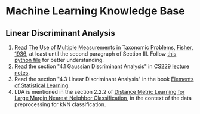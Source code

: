 # Machine Learning Knowledge Base

## Linear Discriminant Analysis
1. Read [The Use of Multiple Measurements in Taxonomic Problems, Fisher, 1936](https://onlinelibrary.wiley.com/doi/epdf/10.1111/j.1469-1809.1936.tb02137.x), at least until the second paragraph of Section III. Follow [this python file](fisher_lda_1936.py) for better understanding.
2. Read the section "4.1 Gaussian Discriminant Analysis" in [CS229 lecture notes](https://cs229.stanford.edu/notes2022fall/main_notes.pdf).
3. Read the section "4.3 Linear Discriminant Analysis" in the book [Elements of Statistical Learning](https://hastie.su.domains/ElemStatLearn/printings/ESLII_print12_toc.pdf).
4. LDA is mentioned in the section 2.2.2 of [Distance Metric Learning for Large Margin Nearest Neighbor Classification](https://jmlr.csail.mit.edu/papers/volume10/weinberger09a/weinberger09a.pdf), in the context of the data preprocessing for kNN classification.
